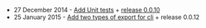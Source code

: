 - 27 December 2014 - [Add Unit tests](https://github.com/jrm2k6/dynamic-json-resume/commit/f4fe215e6ce5f3636d2f7302a3274f400d6d295d) + [release 0.0.10](https://www.npmjs.com/package/json-resume-dynamic)
- 25 January 2015 - [Add two types of export for cli](https://github.com/jrm2k6/dynamic-json-resume/commit/38880198c64bf924d273c8d50c6f846234c98644) + release 0.0.12
